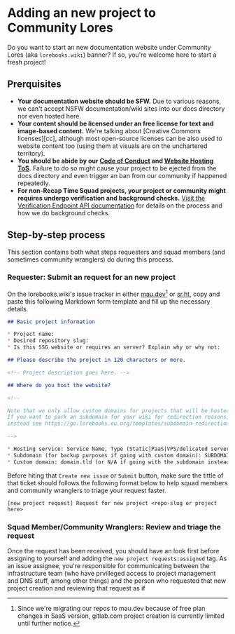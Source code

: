 <!-- markdownlint-disable MD013 -->
# Adding an new project to Community Lores

Do you want to start an new documentation website under Community Lores (aka `lorebooks.wiki`)
banner? If so, you're welcome here to start a fresh project!

## Prerquisites

* **Your documentation website should be SFW.** Due to various reasons, we can't
accept NSFW documentation/wiki sites into our docs directory nor even hosted here.
* **Your content should be licensed under an free license for text and image-based content.** We're talking about [Creative Commons licenses][cc],
although most open-source licenses can be also used to website content too (using them at visuals are on the unchartered territory).
* **You should be abide by our [Code of Conduct](../../code-of-conduct.md) and [Website Hosting ToS](../../legal/tos.md).** Failure to do so might cause
your project to be ejected from the docs directory and even trigger an ban from our community if happened repeatedly.
* **For non-Recap Time Squad projects, your project or community might requires undergo verification and background checks.** [Visit the Verification Endpoint API documentation](https://rtapp-verify.lorebooks.eu.org) for
details on the process and how we do background checks.

## Step-by-step process

This section contains both what steps requesters and squad members (and sometimes community wranglers) do during this process.

### Requester: Submit an request for an new project

On the lorebooks.wiki's issue tracker in either [mau.dev][mau.dev-issues][^1] or [sr.ht][srht-todo], copy and paste this following
Markdown form template and fill up the necessary details.

```md
## Basic project information

* Project name:
* Desired repository slug:
* Is this SSG website or requires an server? Explain why or why not:

## Please describe the project in 120 characters or more.

<!-- Project description goes here. -->

## Where do you host the website?

<!--

Note that we only allow custom domains for projects that will be hosted under Community Lores banner/namespace.
If you want to park an subdomain for your wiki for redirection reasons, please DO NOT USE THIS template and
instead see https://go.lorebooks.eu.org/templates/subdomain-redirection.

-->

* Hosting service: Service Name, Type (Static|PaaS|VPS/delicated server behind the scenes)
* Subdomain (for backup purposes if going with custom domain): SUBDOMAIN.lorebooks.eu.org
* Custom domain: domain.tld (or N/A if going with the subdomain instead)
```

Before hiting that `Create new issue` or `Submit` button, make sure the tittle of that ticket should follows the
following format below to help squad members and community wranglers to triage your request faster.

```
[new project request] Request for new project <repo-slug or project here>
```

[mau.dev-issues]: https://mau.dev/lorebooks.wiki/issue-tracker/issues/new
[srht-todo]: https://todo.sr.ht/~recaptime-dev/lorebooks.wiki 
[^1]: Since we're migrating our repos to mau.dev because of free plan changes in SaaS version, gitlab.com project creation is currently limited until further notice.

### Squad Member/Community Wranglers: Review and triage the request

Once the request has been received, you should have an look first before assigning to yourself and adding the `new project requests:assigned` tag.
As an issue assignee, you're responsible for communicating between the infrastructure team (who have prvilleged access to project management and DNS stuff,
among other things) and the person who requested that new project creation and reviewing that request as if 
